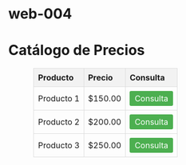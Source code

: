 # web-004
<!DOCTYPE html>
<html lang="es">
<head>
    <meta charset="UTF-8">
    <meta name="viewport" content="width=device-width, initial-scale=1.0">
    <title>Catálogo de Precios</title>
    <style>
        .catalogo {
            width: 80%;
            margin: 0 auto;
            border-collapse: collapse;
        }
        .catalogo th, .catalogo td {
            border: 1px solid #ddd;
            padding: 8px;
            text-align: left;
        }
        .catalogo th {
            background-color: #f2f2f2;
        }
        .boton-consulta {
            display: inline-block;
            padding: 5px 10px;
            background-color: #4CAF50; /* Color del botón */
            color: white; /* Color del texto */
            text-decoration: none;
            border-radius: 3px;
            transition: background-color 0.3s ease;
        }
        .boton-consulta:hover {
            background-color: #45a049; /* Color al pasar el mouse */
        }
    </style>
</head>
<body>
    <h1>Catálogo de Precios</h1>
    <table class="catalogo">
        <tr>
            <th>Producto</th>
            <th>Precio</th>
            <th>Consulta</th>
        </tr>
        <tr>
            <td>Producto 1</td>
            <td>$150.00</td>
            <td><a href="http://ice200626.github.io/web-005/" class="boton-consulta">Consulta</a></td>
        </tr>
        <tr>
            <td>Producto 2</td>
            <td>$200.00</td>
            <td><a href="https://www.ejemplo.com/consulta2" class="boton-consulta">Consulta</a></td>
        </tr>
        <tr>
            <td>Producto 3</td>
            <td>$250.00</td>
            <td><a href="https://www.ejemplo.com/consulta3" class="boton-consulta">Consulta</a></td>
        </tr>
    </table>
</body>
</html>
